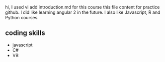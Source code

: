 hi, I used vi add introduction.md for this course
this file content for practice github.
I did like learning angular 2 in the future.
I also like Javascript, R and Python courses.

coding skills
-------------
* javascript
* C#
* VB
